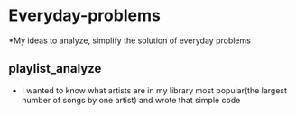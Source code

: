 # Everyday-problems
*My ideas to analyze, simplify the solution of everyday problems

## playlist_analyze 
  * I wanted to know what artists are in my library most popular(the largest number of songs by one artist) and wrote that simple code

